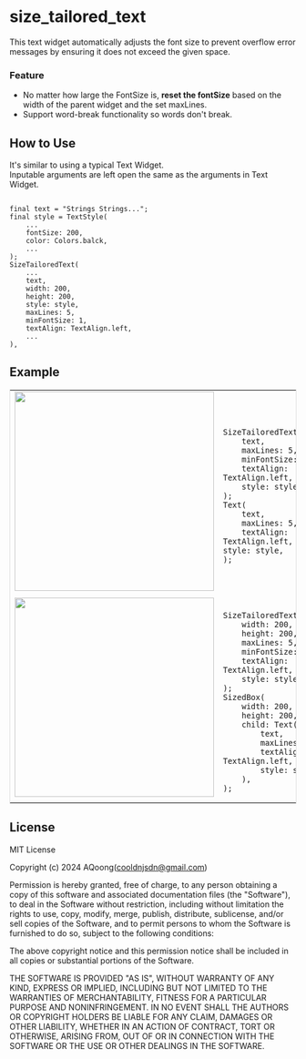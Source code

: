 # size_tailored_text

This text widget automatically adjusts the font size to prevent overflow error messages by ensuring it does not exceed the given space.

### Feature
* No matter how large the FontSize is, **reset the fontSize** based on the width of the parent widget and the set maxLines.
* Support word-break functionality so words don't break.

## How to Use

It's similar to using a typical Text Widget.  
Inputable arguments are left open the same as the arguments in Text Widget.
~~~

final text = "Strings Strings...";
final style = TextStyle(
    ...
    fontSize: 200,
    color: Colors.balck,
    ...
);
SizeTailoredText(
    ...
    text,
    width: 200,
    height: 200,
    style: style,
    maxLines: 5,
    minFontSize: 1,
    textAlign: TextAlign.left,
    ...
),

~~~

## Example

<table style="border-collapse: collapse;border: 1px solid #dddddd;">
    <tr>
        <td>
            <img alt="" src="https://aqoong.github.io/readme-assets/size-tailored-text/stt_no_sized.png" width="350"/>
        </td>
        <td>
            <pre><code>
SizeTailoredText(
    text,
    maxLines: 5,
    minFontSize: 1,
    textAlign: TextAlign.left,
    style: style,
);
Text(
    text,
    maxLines: 5,
    textAlign: TextAlign.left,
style: style,
);</code></pre>
        </td>
    </tr>
    <tr>
        <td>
            <img alt="" src="https://aqoong.github.io/readme-assets/size-tailored-text/stt_sized.png" width="350"/>
        </td>
        <td>
            <pre><code>
SizeTailoredText(text,
    width: 200,
    height: 200,
    maxLines: 5,
    minFontSize: 1,
    textAlign: TextAlign.left,
    style: style,
);
SizedBox(
    width: 200,
    height: 200,
    child: Text(
        text,
        maxLines: 5,
        textAlign: TextAlign.left,
        style: style,
    ),
);</code></pre>
        </td>
    </tr>
</table>

## License

MIT License

Copyright (c) 2024 AQoong(cooldnjsdn@gmail.com)

Permission is hereby granted, free of charge, to any person obtaining a copy
of this software and associated documentation files (the "Software"), to deal
in the Software without restriction, including without limitation the rights
to use, copy, modify, merge, publish, distribute, sublicense, and/or sell
copies of the Software, and to permit persons to whom the Software is
furnished to do so, subject to the following conditions:

The above copyright notice and this permission notice shall be included in all
copies or substantial portions of the Software.

THE SOFTWARE IS PROVIDED "AS IS", WITHOUT WARRANTY OF ANY KIND, EXPRESS OR
IMPLIED, INCLUDING BUT NOT LIMITED TO THE WARRANTIES OF MERCHANTABILITY,
FITNESS FOR A PARTICULAR PURPOSE AND NONINFRINGEMENT. IN NO EVENT SHALL THE
AUTHORS OR COPYRIGHT HOLDERS BE LIABLE FOR ANY CLAIM, DAMAGES OR OTHER
LIABILITY, WHETHER IN AN ACTION OF CONTRACT, TORT OR OTHERWISE, ARISING FROM,
OUT OF OR IN CONNECTION WITH THE SOFTWARE OR THE USE OR OTHER DEALINGS IN THE
SOFTWARE.
